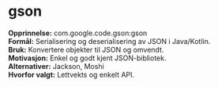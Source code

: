 # gson

**Opprinnelse:** com.google.code.gson:gson  
**Formål:** Serialisering og deserialisering av JSON i Java/Kotlin.  
**Bruk:** Konvertere objekter til JSON og omvendt.  
**Motivasjon:** Enkel og godt kjent JSON-bibliotek.  
**Alternativer:** Jackson, Moshi  
**Hvorfor valgt:** Lettvekts og enkelt API.